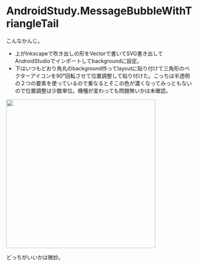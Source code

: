# AndroidStudy.MessageBubbleWithTriangleTail

こんなかんじ。  
- 上がInkscapeで吹き出しの形をVectorで書いてSVG書き出してAndroidStudioでインポートしてbackgroundに設定。
- 下はいつもどおり角丸のbackground作ってlayoutに貼り付けて三角形のベクターアイコンを90°回転させて位置調整して貼り付けた。こっちは半透明の２つの要素を使っているので重なるとそこの色が濃くなってみっともないので位置調整は少数単位。機種が変わっても問題無いかは未確認。  
<img src="https://user-images.githubusercontent.com/2688618/108601138-65a24780-73de-11eb-9c44-1b1708f0b698.PNG" width="400"/>

どっちがいいかは微妙。
